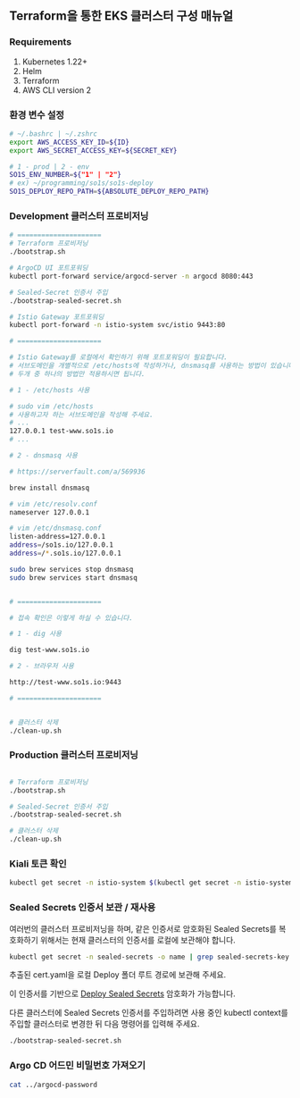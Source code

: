## Terraform을 통한 EKS 클러스터 구성 매뉴얼

### Requirements

1. Kubernetes 1.22+
2. Helm
3. Terraform
4. AWS CLI version 2

### 환경 변수 설정

```bash
# ~/.bashrc | ~/.zshrc
export AWS_ACCESS_KEY_ID=${ID}
export AWS_SECRET_ACCESS_KEY=${SECRET_KEY}

# 1 - prod | 2 - env
SO1S_ENV_NUMBER=${"1" | "2"}
# ex) ~/programming/so1s/so1s-deploy
SO1S_DEPLOY_REPO_PATH=${ABSOLUTE_DEPLOY_REPO_PATH}
```

### Development 클러스터 프로비저닝

```bash
# =====================
# Terraform 프로비저닝
./bootstrap.sh

# ArgoCD UI 포트포워딩
kubectl port-forward service/argocd-server -n argocd 8080:443

# Sealed-Secret 인증서 주입
./bootstrap-sealed-secret.sh

# Istio Gateway 포트포워딩
kubectl port-forward -n istio-system svc/istio 9443:80

# =====================

# Istio Gateway를 로컬에서 확인하기 위해 포트포워딩이 필요합니다.
# 서브도메인을 개별적으로 /etc/hosts에 작성하거나, dnsmasq를 사용하는 방법이 있습니다.
# 두개 중 하나의 방법만 적용하시면 됩니다.

# 1 - /etc/hosts 사용

# sudo vim /etc/hosts
# 사용하고자 하는 서브도메인을 작성해 주세요.
# ...
127.0.0.1 test-www.so1s.io
# ...

# 2 - dnsmasq 사용

# https://serverfault.com/a/569936

brew install dnsmasq

# vim /etc/resolv.conf
nameserver 127.0.0.1

# vim /etc/dnsmasq.conf
listen-address=127.0.0.1
address=/so1s.io/127.0.0.1
address=/*.so1s.io/127.0.0.1

sudo brew services stop dnsmasq
sudo brew services start dnsmasq


# =====================

# 접속 확인은 이렇게 하실 수 있습니다.

# 1 - dig 사용

dig test-www.so1s.io

# 2 - 브라우저 사용

http://test-www.so1s.io:9443

# =====================


# 클러스터 삭제
./clean-up.sh

```


### Production 클러스터 프로비저닝

```bash

# Terraform 프로비저닝
./bootstrap.sh

# Sealed-Secret 인증서 주입
./bootstrap-sealed-secret.sh

# 클러스터 삭제
./clean-up.sh
```

### Kiali 토큰 확인

```bash
kubectl get secret -n istio-system $(kubectl get secret -n istio-system --no-headers -o custom-columns=":metadata.name" | grep kiali-token) -o jsonpath={.data.token} | base64 -d
```

### Sealed Secrets 인증서 보관 / 재사용

여러번의 클러스터 프로비저닝을 하며, 같은 인증서로 암호화된 Sealed Secrets를 복호화하기 위해서는 현재 클러스터의 인증서를 로컬에 보관해야 합니다.

```bash
kubectl get secret -n sealed-secrets -o name | grep sealed-secrets-key | kubectl get secret -n sealed-secrets -o yaml > ./cert.yaml
```

추출된 cert.yaml을 로컬 Deploy 폴더 루트 경로에 보관해 주세요.

이 인증서를 기반으로 [Deploy Sealed Secrets](https://github.com/so1s/so1s-deploy#secrets-env-%ED%8C%8C%EC%9D%BC-%EC%9E%91%EC%84%B1) 암호화가 가능합니다.

다른 클러스터에 Sealed Secrets 인증서를 주입하려면 사용 중인 kubectl context를 주입할 클러스터로 변경한 뒤 다음 명령어를 입력해 주세요.

```bash
./bootstrap-sealed-secret.sh
```

### Argo CD 어드민 비밀번호 가져오기

```bash
cat ../argocd-password
```
